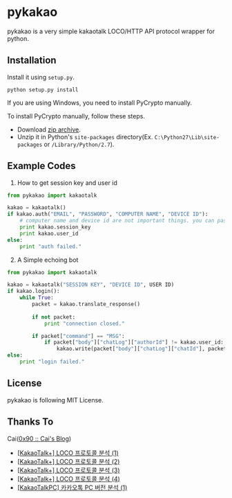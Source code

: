 pykakao
=======

pykakao is a very simple kakaotalk LOCO/HTTP API protocol wrapper for python.

Installation
------------
Install it using `setup.py`.

    python setup.py install

If you are using Windows, you need to install PyCrypto manually.

To install PyCrypto manually, follow these steps.
- Download [zip archive](http://puu.sh/6bKnJ.zip).
- Unzip it in Python's `site-packages` directory(Ex. `C:\Python27\Lib\site-packages` or `/Library/Python/2.7`).

Example Codes
-------------

1. How to get session key and user id

```python
from pykakao import kakaotalk

kakao = kakaotalk()
if kakao.auth("EMAIL", "PASSWORD", "COMPUTER NAME", "DEVICE ID"):
    # computer name and device id are not important things. you can pass any string you want.
    print kakao.session_key
    print kakao.user_id
else:
    print "auth failed."
```

2. A Simple echoing bot

```python
from pykakao import kakaotalk

kakao = kakaotalk("SESSION KEY", "DEVICE ID", USER ID)
if kakao.login():
    while True:
        packet = kakao.translate_response()
        
        if not packet:
            print "connection closed."

        if packet["command"] == "MSG":
            if packet["body"]["chatLog"]["authorId"] != kakao.user_id:
                kakao.write(packet["body"]["chatLog"]["chatId"], packet["body"]["chatLog"]["message"])
else:
    print "login failed."
```

License
-------

pykakao is following MIT License.

Thanks To
---------

Cai([0x90 :: Cai's Blog](http://www.bpak.org/blog/))
- [[KakaoTalk+] LOCO 프로토콜 분석 (1)](http://www.bpak.org/blog/2012/12/kakaotalk-loco-프로토콜-분석-1/)
- [[KakaoTalk+] LOCO 프로토콜 분석 (2)](http://www.bpak.org/blog/2012/12/kakaotalk-loco-프로토콜-분석-2/)
- [[KakaoTalk+] LOCO 프로토콜 분석 (3)](http://www.bpak.org/blog/2012/12/kakaotalk-loco-프로토콜-분석-3/)
- [[KakaoTalk+] LOCO 프로토콜 분석 (4)](http://www.bpak.org/blog/2012/12/kakaotalk-loco-프로토콜-분석-4/)
- [[KakaoTalkPC] 카카오톡 PC 버전 분석 (1)](https://www.bpak.org/blog/2013/08/kakaotalkpc-카카오톡-pc-버전-분석-1/)
